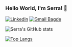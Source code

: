 ### Hello World, I'm Serra! 👋

<!--
**serranuraran/serranuraran** is a ✨ _special_ ✨ repository because its `README.md` (this file) appears on your GitHub profile.

Here are some ideas to get you started:

- 🔭 I’m currently working on ...
- 🌱 I’m currently learning ...
- 👯 I’m looking to collaborate on ...
- 🤔 I’m looking for help with ...
- 💬 Ask me about ...
- 📫 How to reach me: serranuraran@gmail.com
- 😄 Pronouns:  she/her
- ⚡ Fun fact: ...
-->

[![Linkedin](https://img.shields.io/badge/LinkedIn-0077B5?style=for-the-badge&logo=linkedin&logoColor=white)](https://www.linkedin.com/in/serranurarann/  )
[![Gmail Bagde](https://img.shields.io/badge/Gmail-D14836?style=for-the-badge&logo=gmail&logoColor=white)](https://serranuraran@gmail.com)

![Serra's GitHub stats](https://github-readme-stats.vercel.app/api?username=serranuraran&show_icons=true&theme=radical)

[![Top Langs](https://github-readme-stats.vercel.app/api/top-langs/?username=serranuraran&layout=compact)](https://github.com/serranuraran/github-readme-stats)

